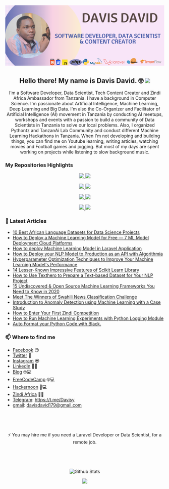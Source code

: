 

## [![Davis David's header](https://github.com/Davisy/Davisy/blob/master/Davis_David.png)](https://twitter.com/Davis_McDavid)


<h2 align="center">Hello there! My name is Davis David. 🤓 <img src="https://raw.githubusercontent.com/MartinHeinz/MartinHeinz/master/wave.gif" width="30px"></h2>
<p align="center">I'm a Software Developer, Data Scientist, Tech Content Creator and Zindi Africa Ambassador from Tanzania.
I have a background in Computer Science. I'm passionate about Artificial Intelligence, Machine Learning, Deep Learning and Big Data. I'm also the Co-Organizer and Facilitator of Artificial Intelligence (AI) movement in Tanzania by conducting AI meetups, workshops and events with a passion to build a community of Data Scientists in Tanzania to solve our local problems. Also, I organized Pythontz and TanzanAi Lab Community and conduct different Machine Learning Hackathons in Tanzania. 
When I'm not developing and building things, you can find me on Youtube learning, writing  articles, watching movies and Football games and jogging. But most of my days are spent working on projects while listening to slow background music.</p>

### My Repositories Highlights 


<p align="center">
<!-- example how to align center -->
<a href="https://github.com/anuraghazra/github-readme-stats">
  <img width="48%" src="https://github-readme-stats.vercel.app/api/pin/?username=Davisy&theme=tokyonight&repo=Run-Machine-Learning-Experiment" />
</a>

<a href="https://github.com/anuraghazra/convoychat">
  <img width="48%" src="https://github-readme-stats.vercel.app/api/pin/?username=Davisy&theme=tokyonight&repo=Model-Deployment-by-using-Flask" />
</a>
</p>


<p align="center">
<!-- example how to align center -->
<a href="https://github.com/anuraghazra/github-readme-stats">
  <img width="48%" src="https://github-readme-stats.vercel.app/api/pin/?username=Davisy&theme=tokyonight&repo=Standard-Bank-Tech-Impact-Xente-credit-scoring-challenge" />
</a>

<a href="https://github.com/anuraghazra/convoychat">
  <img width="48%" src="https://github-readme-stats.vercel.app/api/pin/?username=Davisy&theme=tokyonight&repo=BBC-News-Classifier-with-LSTM-" />
</a>
</p>

<p align="center">
<!-- example how to align center -->
<a href="https://github.com/anuraghazra/github-readme-stats">
  <img width="48%" src="https://github-readme-stats.vercel.app/api/pin/?username=Davisy&theme=tokyonight&repo=TANZANIA-CORONA-VIRUS-TWEETS-DATA-EXPLORATORY-ANALYSIS" />
</a>


<a href="https://github.com/anuraghazra/convoychat">
  <img width="48%" src="https://github-readme-stats.vercel.app/api/pin/?username=Davisy&theme=tokyonight&repo=Credit-Card-Fraud-Detection-using-PYOD-Library" />
</a>
</p>

<p align="center">
<!-- example how to align center -->
<a href="https://github.com/anuraghazra/github-readme-stats">
  <img width="48%" src="https://github-readme-stats.vercel.app/api/pin/?username=Davisy&theme=tokyonight&repo=How-to-Enter-Your-First-Zindi-Competition" />
</a>


<a href="https://github.com/anuraghazra/convoychat">
  <img width="48%" src="https://github-readme-stats.vercel.app/api/pin/?username=Davisy&theme=tokyonight&repo=Texthero-Python-Toolkit" />
</a>
</p>


### 📰 Latest Articles
<!-- BLOG-POST-LIST:START -->
- [10 Best African Language Datasets for Data Science Projects](https://hackernoon.com/10-best-african-language-datasets-for-data-science-projects-l51h34xw)
- [How to Deploy a Machine Learning Model for Free — 7 ML Model Deployment Cloud Platforms](https://medium.com/analytics-vidhya/how-to-deploy-a-machine-learning-model-for-free-7-ml-model-deployment-cloud-platforms-fd9191726a10)
- [How to deploy Machine Learning Model in Laravel Application](https://towardsdatascience.com/how-to-deploy-machine-learning-model-in-laravel-application-5e021494d316)
- [How to Deploy your NLP Model to Production as an API with Algorithmia](https://www.freecodecamp.org/news/deploy-ml-model-to-production-as-api/)
- [Hyperparameter Optimization Techniques to Improve Your Machine Learning Model's Performance](https://www.freecodecamp.org/news/hyperparameter-optimization-techniques-machine-learning/)
- [14 Lesser-Known Impressive Features of Scikit Learn Library](https://towardsdatascience.com/14-lesser-known-impressive-features-of-scikit-learn-library-e7ea36f1149a?source=friends_link&sk=635389b9693d6a6d0454438e1a7d425d)
- [How to Use Texthero to Prepare a Text-based Dataset for Your NLP Project](https://chatbotslife.com/how-to-use-texthero-to-prepare-a-text-based-dataset-for-your-nlp-project-734feea75a5a?source=friends_link&sk=c07790ae1b1d7c21e22428d94af9a5d0)
- [15 Undiscovered & Open Source Machine Learning Frameworks You Need to Know in 2020](https://medium.com/analytics-vidhya/15-undiscovered-open-source-machine-learning-frameworks-you-need-to-know-in-2020-77ad6e6f109d?source=friends_link&sk=66896c27c972a1b9844bbbf48923671c)
- [Meet The Winners of Swahili News Classification Challenge](https://medium.com/@Davis_David/meet-the-winners-of-swahili-news-classification-challenge-60f5edd7aa9?source=friends_link&sk=e68778c0f3f809cf4c3a917ca9b4ac39)
- [Introduction to Anomaly Detection using Machine Learning with a Case Study](https://medium.com/analytics-vidhya/introduction-to-anomaly-detection-using-machine-learning-with-a-case-study-part-two-f78243f74d2f?source=friends_link&sk=6b7294b5f8a376bf16a1252a37e5c3d8)
- [How to Enter Your First Zindi Competition](https://medium.com/@Davis_David/how-to-enter-your-first-zindi-competition-3e9ce335d34b?source=friends_link&sk=31c41757764307c4db285eb5d623f27d)
- [How to Run Machine Learning Experiments with Python Logging Module](https://medium.com/analytics-vidhya/how-to-run-machine-learning-experiments-with-python-logging-module-9030fbee120e?source=friends_link&sk=3800817b2ff4a1982d197aba56a25bb3)
- [Auto Format your Python Code with Black.](https://medium.com/analytics-vidhya/auto-format-your-python-code-with-black-f74d5f13bd7c?source=friends_link&sk=990e16094f2e580c34aecdb3730fb147)
<!-- BLOG-POST-LIST:END -->

### 📫 Where to find me
- [Facebook](https://web.facebook.com/davis.genius) 😏
- [Twitter](https://twitter.com/Davis_McDavid) 🐤
- [Instagram](https://www.instagram.com/davis.genius) 😎
- [LinkedIn](https://www.linkedin.com/in/davis-david-783461124) 👨💼
- [Blog](https://davis-david.medium.com/) 🤓💻
- [FreeCodeCamp](https://www.freecodecamp.org/news/author/davis/) 🤓💻
- [Hackernoon](https://hackernoon.com/u/davisdavid) 🤖💻
- [Zindi Africa](https://zindi.africa/users/Davisy) 🔗🔗
- [Telegram](https://t.me/Davisy): https://t.me/Davisy
- [gmail](mailto:davisdavid179@gmail.com): davisdavid179@gmail.com


<p>&nbsp;</p>
<p>&nbsp;</p>

<p align="center"> ⚡ You may hire me if you need a Laravel  Developer or Data Scientist, for a remote job.</p>
 
<p>&nbsp;</p>
<p>&nbsp;</p>

<p align="center">
  <img width="48%" src="https://github-readme-stats.vercel.app/api/top-langs/?username=Davisy&hide=html" alt="Github Stats" />
</p>

<p align="center"><img width="100%" src="https://github-readme-stats.vercel.app/api?username=Davisy&count_private=true&show_icons=true&theme=tokyonight" /></p>
<!--
**Davisy/Davisy** is a ✨ _special_ ✨ repository because its `README.md` (this file) appears on your GitHub profile.

Here are some ideas to get you started:

- 🔭 I’m currently working on ...
- 🌱 I’m currently learning ...
- 👯 I’m looking to collaborate on ...
- 🤔 I’m looking for help with ...
- 💬 Ask me about ...
- 📫 How to reach me: ...
- 😄 Pronouns: ...
- ⚡ Fun fact: ...
-->
